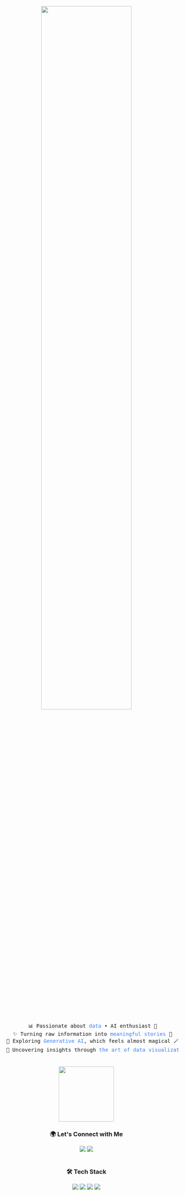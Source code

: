
<div align="center">
  <img src="https://readme-typing-svg.demolab.com?font=Inconsolata&weight=500&size=50&duration=4000&pause=300&color=5F77A0&multiline=true&repeat=false&random=false&width=1300&height=140&lines=Hi+there!;I'm+Angel%2C+A+data+enthusiast+%F0%9F%94%8D" width="70%" />
  <br>
  <br>
</div>
<div align="center">
<pre>
    📊 Passionate about <span style="color:#3B82F6">data</span> • AI enthusiast 🤖
    ✨ Turning raw information into <span style="color:#3B82F6">meaningful stories</span> 📖
    🚀 Exploring <span style="color:#3B82F6">Generative AI</span>, which feels almost magical 🪄
    🎨 Uncovering insights through <span style="color:#3B82F6">the art of data visualization</span> 📈
</pre>
<br>

<img src="https://media1.tenor.com/m/1CHzF_rsI-EAAAAC/gojo.gif" height="150" />
<br>

<h3>
    🌍 Let's Connect with Me
</h3>

<a href="https://www.linkedin.com/in/angel-jsn/"><img src="https://img.shields.io/badge/LinkedIn-0A66C2?style=for-the-badge&logo=linkedin&logoColor=white" /></a>
<a href="mailto:angeljeanneshierlynajoan@gmail.com"><img src="https://img.shields.io/badge/Email-D14836?style=for-the-badge&logo=gmail&logoColor=white" /></a>
<br><br>

<h3>
    🛠 Tech Stack
</h3>

[![](https://img.shields.io/badge/Python-3776AB?style=for-the-badge&logo=python&logoColor=white)](#)
[![](https://img.shields.io/badge/SQL-4479A1?style=for-the-badge&logo=sql&logoColor=white)](#)
[![](https://img.shields.io/badge/Tableau-E97627?style=for-the-badge&logo=tableau&logoColor=white)](#)
[![](https://img.shields.io/badge/BigQuery-4285F4?style=for-the-badge&logo=google-cloud&logoColor=white)](#)

</div>



<!--
**ajsn-gde/ajsn-gde** is a ✨ _special_ ✨ repository because its `README.md` (this file) appears on your GitHub profile.

Here are some ideas to get you started:

- 🔭 I’m currently working on ...
- 🌱 I’m currently learning ...
- 👯 I’m looking to collaborate on ...
- 🤔 I’m looking for help with ...
- 💬 Ask me about ...
- 📫 How to reach me: ...
- 😄 Pronouns: ...
- ⚡ Fun fact: ...
[![](https://img.shields.io/badge/twitter/x-1DA1F2)](#)
[![](https://img.shields.io/badge/portfolio-ff69b4)](#)
-->
